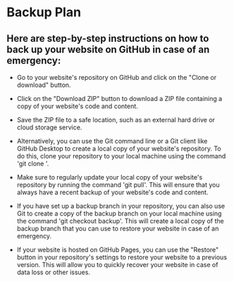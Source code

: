# Backup Plan

## Here are step-by-step instructions on how to back up your website on GitHub in case of an emergency: 
- Go to your website's repository on GitHub and click on the "Clone or download" button.

- Click on the "Download ZIP" button to download a ZIP file containing a copy of your website's code and content.

- Save the ZIP file to a safe location, such as an external hard drive or cloud storage service.

- Alternatively, you can use the Git command line or a Git client like GitHub Desktop to create a local copy of your website's repository. To do this, clone your repository to your local machine using the command 'git clone <repository-url>'.

- Make sure to regularly update your local copy of your website's repository by running the command 'git pull'. This will ensure that you always have a recent backup of your website's code and content.

- If you have set up a backup branch in your repository, you can also use Git to create a copy of the backup branch on your local machine using the command 'git checkout backup'. This will create a local copy of the backup branch that you can use to restore your website in case of an emergency.

- If your website is hosted on GitHub Pages, you can use the "Restore" button in your repository's settings to restore your website to a previous version. This will allow you to quickly recover your website in case of data loss or other issues.

